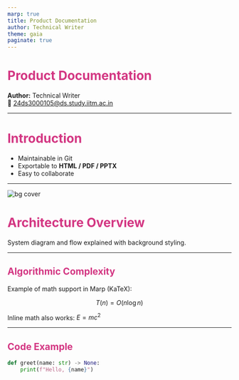 ```yaml
---
marp: true
title: Product Documentation
author: Technical Writer
theme: gaia
paginate: true
---
```


<!-- _header: "Product Documentation" -->
<!-- _footer: "© 2025 Software Inc." -->

# Product Documentation

**Author:** Technical Writer  
📧 24ds3000105@ds.study.iitm.ac.in

---

<!-- Custom theme via CSS -->
<style>
section {
  background-color: #fdf6e3;
  color: #002b36;
}
h1, h2 {
  color: #d33682;
}
</style>

# Introduction

- Maintainable in Git  
- Exportable to **HTML / PDF / PPTX**  
- Easy to collaborate

---

<!-- Slide with background image -->
![bg cover](images/background.jpg)

# Architecture Overview

System diagram and flow explained with background styling.

---

## Algorithmic Complexity

Example of math support in Marp (KaTeX):

$$
T(n) = O(n \log n)
$$

Inline math also works: $E = mc^2$

---

## Code Example

```python
def greet(name: str) -> None:
    print(f"Hello, {name}")
